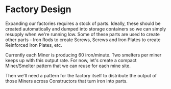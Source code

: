 # Factory Design

Expanding our factories requires a stock of parts. Ideally, these should be created automatically and dumped into storage containers so we can simply resupply when we're running low. Some of these parts are used to create other parts - Iron Rods to create Screws, Screws and Iron Plates to create Reinforced Iron Plates, etc.

Currently each Miner is producing 60 iron/minute. Two smelters per miner keeps up with this output rate. For now, let's create a compact Miner/Smelter pattern that we can reuse for each mine site.

Then we'll need a pattern for the factory itself to distribute the output of those Miners across Constructors that turn iron into parts. 